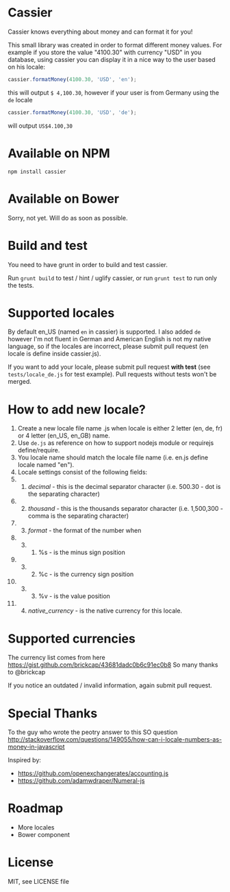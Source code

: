 # Cassier
Cassier knows everything about money and can format it for you!

This small library was created in order to format different money values. For example if you store the value "4100.30" with currency "USD" in you database, using cassier you can display it in a nice way to the user based on his locale:
```javascript
cassier.formatMoney(4100.30, 'USD', 'en');
```
this will output ```$ 4,100.30```, however if your user is from Germany using the ```de``` locale
```javascript
cassier.formatMoney(4100.30, 'USD', 'de');
```
will output ```US$4.100,30```

# Available on NPM
```npm install cassier```

# Available on Bower
Sorry, not yet. Will do as soon as possible.

# Build and test
You need to have grunt in order to build and test cassier.

Run ```grunt build``` to test / hint / uglify cassier, or run ```grunt test``` to run only the tests.

# Supported locales
By default en_US (named ```en``` in cassier) is supported. I also added ```de``` however I'm not fluent in German and American English is not my native language, so if the locales are incorrect, please submit pull request (en locale is define inside cassier.js).

If you want to add your locale, please submit pull request **with test** (see ```tests/locale_de.js``` for test example). Pull requests without tests won't be merged.

# How to add new locale?
1. Create a new locale file name <locale>.js when locale is either 2 letter (en, de, fr) or 4 letter (en_US, en_GB) name.
2. Use ```de.js``` as reference on how to support nodejs module or requirejs define/require.
3. You locale name should match the locale file name (i.e. en.js define locale named "en").
4. Locale settings consist of the following fields:
5. 1. *decimal* - this is the decimal separator character (i.e. 500.30 - dot is the separating character)
5. 2. *thousand* - this is the thousands separator character (i.e. 1,500,300 - comma is the separating character)
5. 3. *format* - the format of the number when 
5. 3. 1. %s - is the minus sign position
5. 3. 2. %c - is the currency sign position
5. 3. 3. %v - is the value position
5. 4. *native_currency* - is the native currency for this locale.

# Supported currencies
The currency list comes from here https://gist.github.com/brickcap/43681dadc0b6c91ec0b8
So many thanks to @brickcap

If you notice an outdated / invalid information, again submit pull request.

# Special Thanks
To the guy who wrote the peotry answer to this SO question http://stackoverflow.com/questions/149055/how-can-i-locale-numbers-as-money-in-javascript

Inspired by:
- https://github.com/openexchangerates/accounting.js
- https://github.com/adamwdraper/Numeral-js

# Roadmap
* More locales
* Bower component

# License
MIT, see LICENSE file
